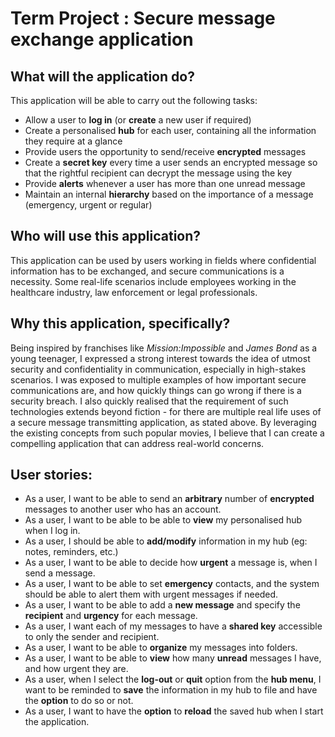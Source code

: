 # Term Project : Secure message exchange application

## What will the application do?
This application will be able to carry out the following tasks:
- Allow a user to **log in** (or **create** a new user if required)
- Create a personalised **hub** for each user, containing all the information they require at a glance
- Provide users the opportunity to send/receive **encrypted** messages
- Create a **secret key** every time a user sends an encrypted message so that the rightful recipient can decrypt the message using the key
- Provide **alerts** whenever a user has more than one unread message
- Maintain an internal **hierarchy** based on the importance of a message (emergency, urgent or regular)

## Who will use this application?
This application can be used by users working in fields where confidential 
information has to be exchanged, and secure communications is a necessity. 
Some real-life scenarios include employees working in the healthcare industry, 
law enforcement or legal professionals.

## Why this application, specifically?
Being inspired by franchises like _Mission:Impossible_ and _James Bond_ as a young teenager,
I expressed a strong interest towards the idea of utmost security and confidentiality in communication,
especially in high-stakes scenarios. I was exposed to multiple examples of how important 
secure communications are, and how quickly things can go wrong if there is a security breach.
I also quickly realised that the requirement of such technologies
extends beyond fiction - for there are multiple real life uses of a secure message transmitting 
application, as stated above. By leveraging the existing concepts from such popular movies, 
I believe that I can create a compelling application that can address real-world concerns.

## User stories:
- As a user, I want to be able to send an **arbitrary** number of **encrypted** messages to another user who has an account.
- As a user, I want to be able to be able to **view** my personalised hub when I log in.
- As a user, I should be able to **add/modify** information in my hub (eg: notes, reminders, etc.)
- As a user, I want to be able to decide how **urgent** a message is, when I send a message.
- As a user, I want to be able to set **emergency** contacts, and the system should be able to alert them with 
urgent messages if needed.
- As a user, I want to be able to add a **new message** and specify the **recipient** and **urgency** for each message.
- As a user, I want each of my messages to have a **shared key** accessible to only the sender and recipient. 
- As a user, I want to be able to **organize** my messages into folders. 
- As a user, I want to be able to **view** how many **unread** messages I have, and how urgent they are.
- As a user, when I select the **log-out** or **quit** option from the **hub menu**, I want to be reminded to **save** the information in my hub to file and have the **option** to do so or not.
- As a user, I want to have the **option** to **reload** the saved hub when I start the application.
